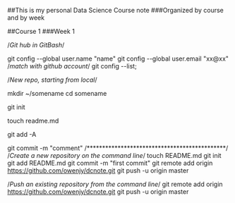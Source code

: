 ##This is my personal Data Science Course note
###Organized by course and by week

##Course 1
###Week 1

/*Git hub in GitBash*/

git config --global user.name "name"
git config --global user.email "xx@xx" /*match with github account*/
git config --list;

/*New repo, starting  from local*/

mkdir ~/somename
cd somename

git init

touch readme.md 

git add -A

git commit -m "comment"
/*********************************************/
/*Create a new repository on the command line*/
touch README.md
git init
git add README.md
git commit -m "first commit"
git remote add origin https://github.com/owenjy/dcnote.git
git push -u origin master

/*Push an existing repository from the command line*/
git remote add origin https://github.com/owenjy/dcnote.git
git push -u origin master
